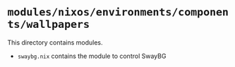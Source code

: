 # `modules/nixos/environments/components/wallpapers`
This directory contains modules.
- `swaybg.nix` contains the module to control SwayBG
